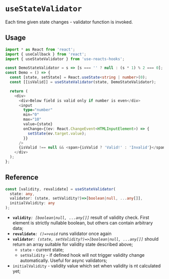 # `useStateValidator`

Each time given state changes - validator function is invoked.

## Usage
```ts 
import * as React from 'react';
import { useCallback } from 'react';
import { useStateValidator } from 'use-reacts-hooks';

const DemoStateValidator = s => [s === '' ? null : (s * 1) % 2 === 0];
const Demo = () => {
  const [state, setState] = React.useState<string | number>(0);
  const [[isValid]] = useStateValidator(state, DemoStateValidator);

  return (
    <div>
      <div>Below field is valid only if number is even</div>
      <input
        type="number"
        min="0"
        max="10"
        value={state}
        onChange={(ev: React.ChangeEvent<HTMLInputElement>) => {
          setState(ev.target.value);
        }}
      />
      {isValid !== null && <span>{isValid ? 'Valid!' : 'Invalid'}</span>}
    </div>
  );
};
```

## Reference
```ts 
const [validity, revalidate] = useStateValidator(
  state: any,
  validator: (state, setValidity?)=>[boolean|null, ...any[]],
  initialValidity: any
);
```
- **`validity`**_`: [boolean|null, ...any[]]`_ result of validity check. First element is strictly nullable boolean, but others can contain arbitrary data;
- **`revalidate`**_`: ()=>void`_ runs validator once again
- **`validator`**_`: (state, setValidity?)=>[boolean|null, ...any[]]`_ should return an array suitable for validity state described above;
    - `state` - current state;
    - `setValidity` - if defined hook will not trigger validity change automatically. Useful for async validators;
- `initialValidity` - validity value which set when validity is nt calculated yet;
